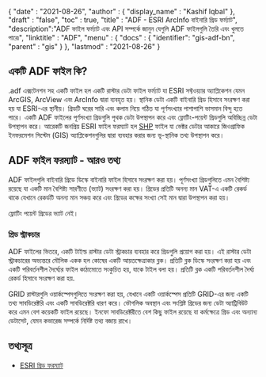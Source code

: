 {
  "date" : "2021-08-26",
  "author" : {
    "display_name" : "Kashif Iqbal"
},
  "draft" : "false",
  "toc" : true,
  "title" : "ADF - ESRI ArcInfo বাইনারি গ্রিড ফর্ম্যাট",
  "description":"ADF ফাইল ফর্ম্যাট এবং API সম্পর্কে জানুন যেগুলি ADF ফাইলগুলি তৈরি এবং খুলতে পারে৷",
  "linktitle" : "ADF",
  "menu" : {
    "docs" : {
      "identifier": "gis-adf-bn",
      "parent" : "gis"
}
},
  "lastmod" : "2021-08-26"
}

## একটি ADF ফাইল কি?

.adf এক্সটেনশন সহ একটি ফাইল হল একটি রাস্টার ডেটা ফাইল ফর্ম্যাট যা ESRI সফ্টওয়্যার অ্যাপ্লিকেশন যেমন ArcGIS, ArcView এবং ArcInfo দ্বারা ব্যবহৃত হয়। স্থানিক ডেটা একটি বাইনারি গ্রিড হিসাবে সংরক্ষণ করা হয় যা ESRI-এর স্থানীয়। গ্রিডটি ঘরের সারি এবং কলাম নিয়ে গঠিত যা পূর্ণসংখ্যার পাশাপাশি ভাসমান বিন্দু হতে পারে। একটি ADF ফাইলের পূর্ণসংখ্যা গ্রিডগুলি পৃথক ডেটা উপস্থাপন করে এবং ফ্লোটিং-পয়েন্ট গ্রিডগুলি অবিচ্ছিন্ন ডেটা উপস্থাপন করে। আরেকটি জনপ্রিয় ESRI ফাইল ফরম্যাট হল [SHP](/gis/shp/) ফাইল যা ভেক্টর ডেটার আকারে জিওগ্রাফিক ইনফরমেশন সিস্টেম (GIS) অ্যাপ্লিকেশনগুলির দ্বারা ব্যবহার করার জন্য ভূ-স্থানিক তথ্য উপস্থাপন করে।

## ADF ফাইল ফরম্যাট - আরও তথ্য

ADF ফাইলগুলি বাইনারি গ্রিডে ডিস্কে বাইনারি ফাইল হিসাবে সংরক্ষণ করা হয়। পূর্ণসংখ্যা গ্রিডগুলিতে এমন বৈশিষ্ট্য রয়েছে যা একটি মান বৈশিষ্ট্য সারণীতে (ভ্যাট) সংরক্ষণ করা হয়। গ্রিডের প্রতিটি অনন্য মান VAT-এ একটি রেকর্ড থাকে যেখানে রেকর্ডটি অনন্য মান সঞ্চয় করে এবং গ্রিডের কক্ষের সংখ্যা সেই মান দ্বারা উপস্থাপন করা হয়।

ফ্লোটিং পয়েন্ট গ্রিডের ভ্যাট নেই।

### গ্রিড স্ট্রাকচার

ADF ফাইলের ভিতরে, একটি টাইল্ড রাস্টার ডেটা স্ট্রাকচার ব্যবহার করে গ্রিডগুলি প্রয়োগ করা হয়। এই রাস্টার ডেটা স্ট্রাকচারের অভ্যন্তরে মৌলিক একক হল কোষের একটি আয়তক্ষেত্রাকার ব্লক। প্রতিটি ব্লক ডিস্কে সংরক্ষণ করা হয় এবং একটি পরিবর্তনশীল দৈর্ঘ্যের ফাইল কাঠামোতে সংকুচিত হয়, যাকে টাইল বলা হয়। প্রতিটি ব্লক একটি পরিবর্তনশীল দৈর্ঘ্য রেকর্ড হিসাবে সংরক্ষণ করা হয়.

GRID রাস্টারগুলি ওয়ার্কস্পেসগুলিতে সংরক্ষণ করা হয়, যেখানে একটি ওয়ার্কস্পেস প্রতিটি GRID-এর জন্য একটি তথ্য সাবডিরেক্টরি এবং একটি সাবডিরেক্টরি ধারণ করে। ভৌগলিক অবস্থান এবং সংশ্লিষ্ট গ্রিডের জন্য ডেটা অ্যাট্রিবিউট করে এমন বেশ কয়েকটি ফাইল রয়েছে। ইনফো সাবডিরেক্টরীতে বেশ কিছু ফাইল রয়েছে যা কর্মক্ষেত্রে গ্রিড এবং অন্যান্য ডেটাসেট, যেমন কভারেজ সম্পর্কে নির্দিষ্ট তথ্য বজায় রাখে।

## তথ্যসূত্র ##

* [ESRI গ্রিড ফরম্যাট](https://desktop.arcgis.com/en/arcmap/latest/manage-data/raster-and-images/esri-grid-format.htm)



